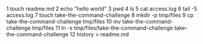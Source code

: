 1  touch readme.md
2  echo "hello world"
3  pwd
4  ls
5  cat access.log
6  tail -5 access.log
7  touch take-the-command-challenge
8  mkdir -p tmp/files
9  cp take-the-command-challenge tmp/files
10  mv take-the-command-challenge tmp/files
11  ln -s tmp/files/take-the-command-challenge take-the-command-challenge
12  history > readme.md
